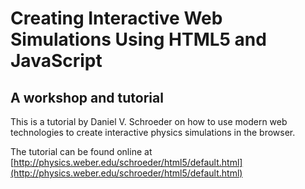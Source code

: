 # Creating Interactive Web Simulations Using HTML5 and JavaScript

## A workshop and tutorial

This is a tutorial by Daniel V. Schroeder on how to use modern web technologies
to create interactive physics simulations in the browser.

The tutorial can be found online at
[http://physics.weber.edu/schroeder/html5/default.html](http://physics.weber.edu/schroeder/html5/default.html)

